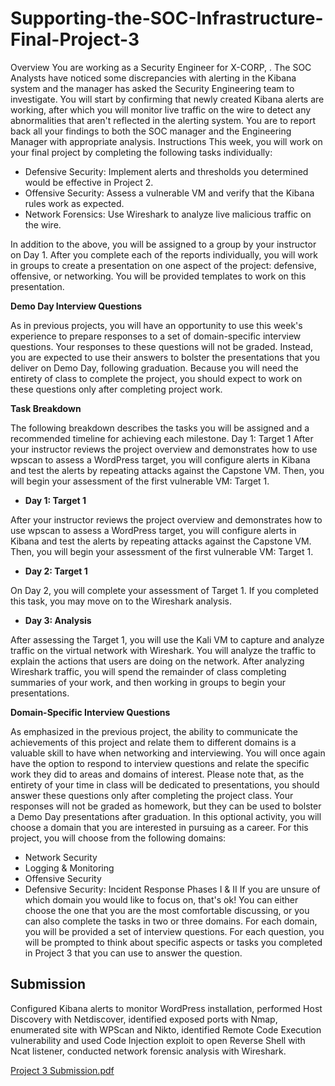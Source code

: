 # Supporting-the-SOC-Infrastructure-Final-Project-3

Overview
You are working as a Security Engineer for X-CORP, . The SOC Analysts have noticed some discrepancies with alerting in the Kibana system and the manager has asked the Security Engineering team to investigate.
You will start by confirming that newly created Kibana alerts are working, after which you will monitor live traffic on the wire to detect any abnormalities that aren't reflected in the alerting system.
You are to report back all your findings to both the SOC manager and the Engineering Manager with appropriate analysis.
Instructions
This week, you will work on your final project by completing the following tasks individually:
* Defensive Security: Implement alerts and thresholds you determined would be effective in Project 2.
* Offensive Security: Assess a vulnerable VM and verify that the Kibana rules work as expected.
* Network Forensics: Use Wireshark to analyze live malicious traffic on the wire.

In addition to the above, you will be assigned to a group by your instructor on Day 1. After you complete each of the reports individually, you will work in groups to create a presentation on one aspect of the project: defensive, offensive, or networking. You will be provided templates to work on this presentation.

**Demo Day Interview Questions**

As in previous projects, you will have an opportunity to use this week's experience to prepare responses to a set of domain-specific interview questions.
Your responses to these questions will not be graded. Instead, you are expected to use their answers to bolster the presentations that you deliver on Demo Day, following graduation.
Because you will need the entirety of class to complete the project, you should expect to work on these questions only after completing project work.

**Task Breakdown**

The following breakdown describes the tasks you will be assigned and a recommended timeline for achieving each milestone.
Day 1: Target 1
After your instructor reviews the project overview and demonstrates how to use wpscan to assess a WordPress target, you will configure alerts in Kibana and test the alerts by repeating attacks against the Capstone VM. Then, you will begin your assessment of the first vulnerable VM: Target 1.

* **Day 1: Target 1**

After your instructor reviews the project overview and demonstrates how to use wpscan to assess a WordPress target, you will configure alerts in Kibana and test the alerts by repeating attacks against the Capstone VM. Then, you will begin your assessment of the first vulnerable VM: Target 1.

* **Day 2: Target 1**

On Day 2, you will complete your assessment of Target 1. If you completed this task, you may move on to the Wireshark analysis.

* **Day 3: Analysis**

After assessing the Target 1, you will use the Kali VM to capture and analyze traffic on the virtual network with Wireshark. You will analyze the traffic to explain the actions that users are doing on the network. After analyzing Wireshark traffic, you will spend the remainder of class completing summaries of your work, and then working in groups to begin your presentations.

**Domain-Specific Interview Questions**

As emphasized in the previous project, the ability to communicate the achievements of this project and relate them to different domains is a valuable skill to have when networking and interviewing.
You will once again have the option to respond to interview questions and relate the specific work they did to areas and domains of interest.
Please note that, as the entirety of your time in class will be dedicated to presentations, you should answer these questions only after completing the project class.
Your responses will not be graded as homework, but they can be used to bolster a Demo Day presentations after graduation.
In this optional activity, you will choose a domain that you are interested in pursuing as a career. For this project, you will choose from the following domains:
* Network Security
* Logging & Monitoring
* Offensive Security
* Defensive Security: Incident Response Phases I & II
If you are unsure of which domain you would like to focus on, that's ok! You can either choose the one that you are the most comfortable discussing, or you can also complete the tasks in two or three domains.
For each domain, you will be provided a set of interview questions. For each question, you will be prompted to think about specific aspects or tasks you completed in Project 3 that you can use to answer the question.

## Submission
Configured Kibana alerts to monitor WordPress installation, performed Host Discovery with Netdiscover, identified exposed ports with Nmap, enumerated site with WPScan and Nikto, identified Remote Code Execution vulnerability and used Code Injection exploit to open Reverse Shell with Ncat listener, conducted network forensic analysis with Wireshark.

[Project 3 Submission.pdf](https://github.com/BrandonQ3/Supporting-the-SOC-Infrastructure-Final-Project-3/files/7900512/Project.3.Submission.pdf)



